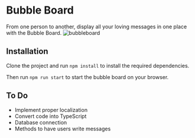 # Bubble Board
From one person to another, display all your loving messages in one place with the Bubble Board.
![bubbleboard](https://user-images.githubusercontent.com/24785973/231942755-0a57a754-dda9-434f-999f-399821469eb2.png)

## Installation

Clone the project and run 
```npm install```
to install the required dependencies.

Then run 
```npm run start```
to start the bubble board on your browser.

## To Do
* Implement proper localization
* Convert code into TypeScript
* Database connection
* Methods to have users write messages

